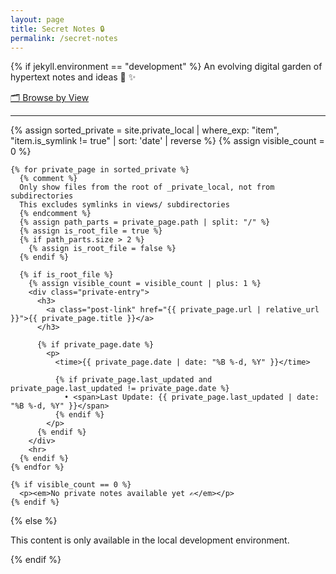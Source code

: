 ```yaml
---
layout: page
title: Secret Notes 🔒
permalink: /secret-notes
---
```


{% if jekyll.environment == "development" %}
  An evolving digital garden of hypertext notes and ideas 🌱 ✨
  
  <p><a href="/secret-notes/views" class="views-link">🗂️ Browse by View</a></p>
  
  <div class="private-list">
    <hr>
    {% assign sorted_private = site.private_local | where_exp: "item", "item.is_symlink != true" | sort: 'date' | reverse %}
    {% assign visible_count = 0 %}
  
    {% for private_page in sorted_private %}
      {% comment %}
      Only show files from the root of _private_local, not from subdirectories
      This excludes symlinks in views/ subdirectories
      {% endcomment %}
      {% assign path_parts = private_page.path | split: "/" %}
      {% assign is_root_file = true %}
      {% if path_parts.size > 2 %}
        {% assign is_root_file = false %}
      {% endif %}
      
      {% if is_root_file %}
        {% assign visible_count = visible_count | plus: 1 %}
        <div class="private-entry">
          <h3>
            <a class="post-link" href="{{ private_page.url | relative_url }}">{{ private_page.title }}</a>
          </h3>
    
          {% if private_page.date %}
            <p>
              <time>{{ private_page.date | date: "%B %-d, %Y" }}</time>
              
              {% if private_page.last_updated and private_page.last_updated != private_page.date %}
                • <span>Last Update: {{ private_page.last_updated | date: "%B %-d, %Y" }}</span>
              {% endif %}
            </p>
          {% endif %}
        </div>
        <hr>
      {% endif %}
    {% endfor %}
  
    {% if visible_count == 0 %}
      <p><em>No private notes available yet ✍️</em></p>
    {% endif %}
  </div>

{% else %}
  <p>This content is only available in the local development environment.</p>
{% endif %}
